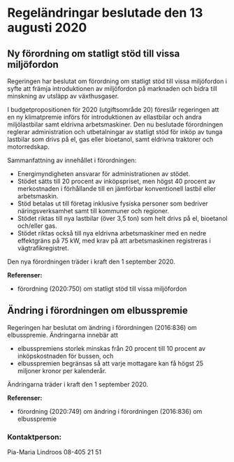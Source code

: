 # Regeländringar beslutade den 13 augusti 2020

## Ny förordning om statligt stöd till vissa miljöfordon

Regeringen har beslutat om förordning om statligt stöd till vissa miljöfordon i syfte att främja introduktionen av miljöfordon på marknaden och bidra till minskning av utsläpp av växthusgaser.

I budgetpropositionen för 2020 (utgiftsområde 20) föreslår regeringen att en ny klimatpremie införs för introduktionen av ellastbilar och andra miljölastbilar samt eldrivna arbetsmaskiner. Den nu beslutade förordningen reglerar administration och utbetalningar av statligt stöd för inköp av tunga lastbilar som drivs på el, gas eller bioetanol, samt eldrivna traktorer och motorredskap.

Sammanfattning av innehållet i förordningen:

* Energimyndigheten ansvarar för administrationen av stödet.
* Stödet sätts till 20 procent av inköpspriset, men högst 40 procent av merkostnaden i förhållande till en jämförbar konventionell lastbil eller arbetsmaskin.
* Stöd betalas ut till företag inklusive fysiska personer som bedriver näringsverksamhet samt till kommuner och regioner.
* Stödet riktas till nya lastbilar (över 3,5 ton) som helt drivs på el, bioetanol och/eller gas.
* Stödet riktas också till nya eldrivna arbetsmaskiner med en nedre effektgräns på 75 kW, med krav på att arbetsmaskinen registreras i vägtrafikregistret.

Den nya förordningen träder i kraft den 1 september 2020.

**Referenser:**

* förordning (2020:750) om statligt stöd till vissa miljöfordon

## Ändring i förordningen om elbusspremie

Regeringen har beslutat om ändring i förordningen (2016:836) om elbusspremie. Ändringarna innebär att

* elbusspremiens storlek minskas från 20 procent till 10 procent av inköpskostnaden för bussen, och
* elbusspremien begränsas så att varje mottagare kan få högst 25 miljoner kronor per kalenderår.

Ändringarna träder i kraft den 1 september 2020.

**Referenser:**

* förordning (2020:749) om ändring i förordningen (2016:836) om elbusspremie

### Kontaktperson:

Pia-Maria Lindroos 08-405 21 51

